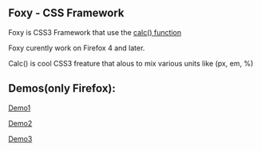 Foxy - CSS Framework
-----

Foxy is CSS3 Framework that use the [calc() function](http://www.w3.org/TR/css3-values/#calc)

Foxy curently work on Firefox 4 and later.

Calc() is cool CSS3 freature that alous to mix various units like (px, em, %)



Demos(only Firefox):
---------------------
[Demo1](http://dl.dropbox.com/u/2111778/Foxy-CSS-Framework/calc.html)

[Demo2](http://dl.dropbox.com/u/2111778/Foxy-CSS-Framework/calc1.html)

[Demo3](http://dl.dropbox.com/u/2111778/Foxy-CSS-Framework/calc2.html)